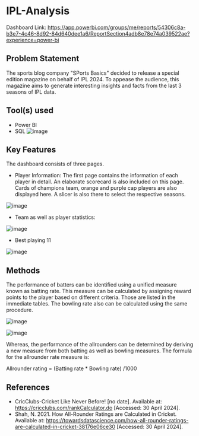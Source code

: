 # IPL-Analysis

Dashboard Link: https://app.powerbi.com/groups/me/reports/54306c8a-b3e7-4c46-8d92-84d640dee1a6/ReportSection4adb8e78e74a039522ae?experience=power-bi

## Problem Statement

The sports blog company "SPorts Basics" decided to release a special edition magazine on behalf of IPL 2024. To appease the audience, this magazine aims to generate interesting insights and facts from the last 3 seasons of IPL data.

## Tool(s) used
- Power BI
- SQL
  ![image](https://github.com/jithinrb995/IPL-Analysis/assets/133872499/923251da-1584-4364-bd04-1255e1b2162b)


## Key Features
The dashboard consists of three pages. 
- Player Information: 
  The first page contains the information of each player in detail. An elaborate scorecard is also included on this page. Cards of champions team, orange and purple cap players are also displayed here. A slicer is also there to select the respective seasons.

![image](https://github.com/jithinrb995/IPL-Analysis/assets/133872499/43f14ed1-739f-4680-9741-b8c1a9121190)


- Team as well as player statistics:

![image](https://github.com/jithinrb995/IPL-Analysis/assets/133872499/c15e6136-0ddb-453c-a8bb-58b1d0e41f23)

- Best playing 11

![image](https://github.com/jithinrb995/IPL-Analysis/assets/133872499/956b318b-7e28-4062-b7b8-8e0557def09b)

## Methods

The performance of batters can be identified using a unified measure known as batting rate. This measure can be calculated by assigning reward points to the player based on different criteria. Those are listed in the immediate tables. The bowling rate also can be calculated using the same procedure.

![image](https://github.com/jithinrb995/IPL-Analysis/assets/133872499/de76db96-faa4-4481-bb5a-58e2dfd4d775)


![image](https://github.com/jithinrb995/IPL-Analysis/assets/133872499/d81be6d1-8131-4465-95e6-b94833b530d9)


Whereas, the performance of the allrounders can be determined by deriving a new  measure from both batting as well as bowling measures. The formula for the allrounder rate measure is:

Allrounder rating = (Batting rate * Bowling rate) /1000

## References
- CricClubs-Cricket Like Never Before! [no date]. Available at: https://cricclubs.com/rankCalculator.do [Accessed: 30 April 2024].
- Shah, N. 2021. How All-Rounder Ratings are Calculated in Cricket. Available at: https://towardsdatascience.com/how-all-rounder-ratings-are-calculated-in-cricket-38176e06ce30 [Accessed: 30 April 2024].

